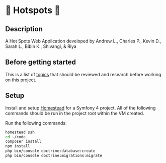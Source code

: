 # 🌴 Hotspots 🌴

## Description
A Hot Spots Web Application developed by Andrew L., Charles P., Kevin D., Sarah L., Bibin K., Shivangi, & Riya

## Before getting started
This is a list of [topics](https://github.com/procrasprincess/webapp/blob/master/Prep_Hotspots.md) that should be reviewed and research before working on this project.

## Setup
Install and setup [Homestead](https://laravel.com/docs/5.8/homestead) for a Symfony 4 project. All of the following commands should be run in the project root within the VM created.

Run the following commands:
```bash
homestead ssh
cd ~/code
composer install
npm install
php bin/console doctrine:database:create
php bin/console doctrine:migrations:migrate
```

